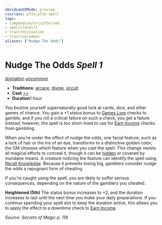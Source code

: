 ```yaml
---
obsidianUIMode: preview
cssclass: pf2e,pf2e-spell
tags:
- compendium/src/pf2e/som
- spell/level/1
- trait/divination
- trait/uncommon
aliases: ["Nudge The Odds"]
---
```

# Nudge The Odds *Spell 1*   
[divination](/rules/traits/divination.md)  [uncommon](/rules/traits/uncommon.md)  

- **Traditions**: [arcane](/rules/traits/arcane.md), [divine](/rules/traits/divine.md), [occult](/rules/traits/occult.md)
- **Cast** [>>](/rules/core-rulebook/chapter-9-playing-the-game.md#Actions "Two-Action") 
- **Duration**1 hour

You bestow yourself supernaturally good luck at cards, dice, and other games of chance. You gain a +1 status bonus to [Games Lore](/compendium/skills.md#Lore) checks to gamble, and if you roll a critical failure on such a check, you get a failure instead; however, the spell is too short-lived to use for [Earn Income](/rules/actions/earn-income.md) checks from gambling.

When you're under the effect of nudge the odds, one facial feature, such as a lock of hair or the iris of an eye, transforms to a distinctive golden color; the GM chooses which feature when you cast the spell. This change resists all magical efforts to conceal it, though it can be [hidden](/rules/conditions.md#Hidden) or covered by mundane means. A creature noticing the feature can identify the spell using [Recall Knowledge](/rules/actions/recall-knowledge.md). Because it prevents losing big, gamblers consider nudge the odds a repugnant form of cheating.

If you're caught using the spell, you are likely to suffer serious consequences, depending on the nature of the gamblers you cheated.

**Heightened (5th)** The status bonus increases to +2, and the duration increases to last until the next time you make your daily preparations. If you continue spending your spell slot to keep the duration active, this allows you to apply the effect to a downtime check to [Earn Income](/rules/actions/earn-income.md).

*Source: Secrets of Magic p. 118*